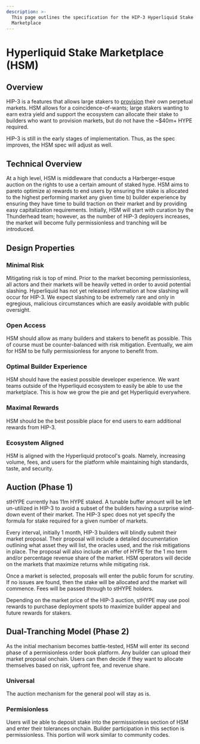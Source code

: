 ```yaml
---
description: >-
  This page outlines the specification for the HIP-3 Hyperliquid Stake
  Marketplace
---
```


# Hyperliquid Stake Marketplace (HSM)

## Overview

HIP-3 is a features that allows large stakers to [provision](https://hyperliquid.gitbook.io/hyperliquid-docs/hyperliquid-improvement-proposals-hips/hip-3-builder-deployed-perpetuals) their own perpetual markets. HSM allows for a coincidence-of-wants; large stakers wanting to earn extra yield and support the ecosystem can allocate their stake to builders who want to provision markets, but do not have the \~$40m+ HYPE required.&#x20;

HIP-3 is still in the early stages of implementation. Thus, as the spec improves, the HSM spec will adjust as well.&#x20;

## Technical Overview

At a high level, HSM is middleware that conducts a Harberger-esque auction on the rights to use a certain amount of staked hype. HSM aims to pareto optimize a) rewards to end users by ensuring the stake is allocated to the highest performing market any given time b) builder experience by ensuring they have time to build traction on their market and by providing easy capitalization requirements. Initially, HSM will start with curation by the Thunderhead team; however, as the number of HIP-3 deployers increases, the market will become fully permissionless and tranching will be introduced.&#x20;

## Design Properties

### Minimal Risk

Mitigating risk is top of mind. Prior to the market becoming permissionless, all actors and their markets will be heavily vetted in order to avoid potential slashing. Hyperliquid has not yet released information at how slashing will occur for HIP-3. We expect slashing to be extremely rare and only in egregious, malicious circumstances which are easily avoidable with public oversight.&#x20;

### Open Access

HSM should allow as many builders and stakers to benefit as possible. This of course must be counter-balanced with risk mitigation. Eventually, we aim for HSM to be fully permissionless for anyone to benefit from.&#x20;

### Optimal Builder Experience

HSM should have the easiest possible developer experience. We want teams outside of the Hyperliquid ecosystem to easily be able to use the marketplace. This is how we grow the pie and get Hyperliquid everywhere.&#x20;

### Maximal Rewards

HSM should be the best possible place for end users to earn additional rewards from HIP-3.&#x20;

### Ecosystem Aligned

HSM is aligned with the Hyperliquid protocol's goals. Namely, increasing volume, fees, and users for the platform while maintaining high standards, taste, and security.&#x20;

## Auction (Phase 1)

stHYPE currently has 11m HYPE staked. A tunable buffer amount will be left un-utilized in HIP-3 to avoid a subset of the builders having a surprise wind-down event of their market. The HIP-3 spec does not yet specify the formula for stake required for a given number of markets.&#x20;

Every interval, initially 1 month, HIP-3 builders will blindly submit their market proposal. Their proposal will include a detailed documentation outlining what asset they will list, the oracles used, and the risk mitigations in place. The proposal will also include an offer of HYPE for the 1 mo term and/or percentage revenue share of the market. HSM operators will decide on the markets that maximize returns while mitigating risk.&#x20;

Once a market is selected, proposals will enter the public forum for scrutiny. If no issues are found, then the stake will be allocated and the market will commence. Fees will be passed through to stHYPE holders.&#x20;

Depending on the market price of the HIP-3 auction, stHYPE may use pool rewards to purchase deployment spots to maximize builder appeal and future rewards for stakers.&#x20;

## Dual-Tranching Model (Phase 2)

As the initial mechanism becomes battle-tested, HSM will enter its second phase of a permisionless order book platform. Any builder can upload their market proposal onchain. Users can then decide if they want to allocate themselves based on risk, upfront fee, and revenue share.&#x20;

### Universal

The auction mechanism for the general pool will stay as is.&#x20;

### Permisionless

Users will be able to deposit stake into the permissionless section of HSM and enter their tolerances onchain. Builder participation in this section is permissionless. This portion will work similar to community codes.&#x20;

